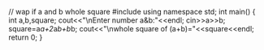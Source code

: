 // wap if a and b whole square
#include <iostream>
using namespace std;
int main()
{
int a,b,square;
cout<<"\nEnter number a&b:"<<endl;
cin>>a>>b;
square=a*a+2*a*b+b*b;
cout<<"\nwhole square of (a+b)="<<square<<endl;
return 0;
}

